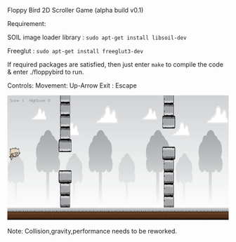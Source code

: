 Floppy Bird 2D Scroller Game  (alpha build v0.1)

Requirement:

SOIL image loader library : `sudo apt-get install libsoil-dev`

Freeglut : `sudo apt-get install freeglut3-dev`

If required packages are satisfied, then just enter `make` to compile the code & enter ./floppybird to run.

Controls:
Movement: Up-Arrow Exit : Escape

![Alt text](/WorkOut/temp_files/floppy.jpg?raw=true "floppy")

Note: Collision,gravity,performance needs to be reworked.
